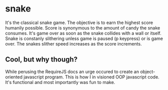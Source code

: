 # snake

It's the classical snake game.
The objective is to earn the highest score humanily possible.
Score is synonymous to the amount of candy the snake consumes.
It's game over as soon as the snake collides with a wall or itself.
Snake is constanly slithering unless game is paused (p keypress) or is game over.
The snakes slither speed increases as the score increments.

## Cool, but why though?

While perusing the RequireJS docs an urge occured to create an object-oriented javascript program.
This is how I in visioned OOP javascript code. It's functional and most importantly was fun to make.
